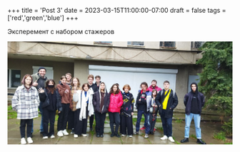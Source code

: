 +++
title = 'Post 3'
date = 2023-03-15T11:00:00-07:00
draft = false
tags = ['red','green','blue']
+++

Эксперемент с набором стажеров

![Bryce Canyon National Park](bryce-canyon.jpg)


